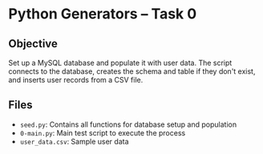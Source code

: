 # Python Generators – Task 0

## Objective

Set up a MySQL database and populate it with user data. The script connects to the database, creates the schema and table if they don't exist, and inserts user records from a CSV file.

## Files

- `seed.py`: Contains all functions for database setup and population
- `0-main.py`: Main test script to execute the process
- `user_data.csv`: Sample user data
